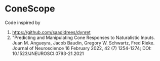 # ConeScope

Code inspired by
1. https://github.com/saadidrees/dynret
2. "Predicting and Manipulating Cone Responses to Naturalistic Inputs. Juan M. Angueyra, Jacob Baudin, Gregory W. Schwartz, Fred Rieke.
Journal of Neuroscience 16 February 2022, 42 (7) 1254-1274; DOI: 10.1523/JNEUROSCI.0793-21.2021